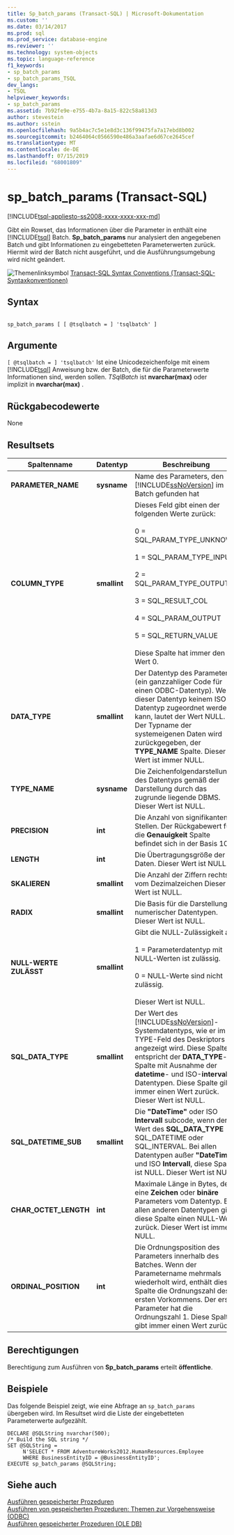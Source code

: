 ```yaml
---
title: Sp_batch_params (Transact-SQL) | Microsoft-Dokumentation
ms.custom: ''
ms.date: 03/14/2017
ms.prod: sql
ms.prod_service: database-engine
ms.reviewer: ''
ms.technology: system-objects
ms.topic: language-reference
f1_keywords:
- sp_batch_params
- sp_batch_params_TSQL
dev_langs:
- TSQL
helpviewer_keywords:
- sp_batch_params
ms.assetid: 7b92fe9e-e755-4b7a-8a15-822c58a813d3
author: stevestein
ms.author: sstein
ms.openlocfilehash: 9a5b4ac7c5e1e8d3c136f99475fa7a17ebd8b002
ms.sourcegitcommit: b2464064c0566590e486a3aafae6d67ce2645cef
ms.translationtype: MT
ms.contentlocale: de-DE
ms.lasthandoff: 07/15/2019
ms.locfileid: "68001809"
---
```

# <a name="spbatchparams-transact-sql"></a>sp_batch_params (Transact-SQL)
[!INCLUDE[tsql-appliesto-ss2008-xxxx-xxxx-xxx-md](../../includes/tsql-appliesto-ss2008-xxxx-xxxx-xxx-md.md)]

  Gibt ein Rowset, das Informationen über die Parameter in enthält eine [!INCLUDE[tsql](../../includes/tsql-md.md)] Batch. **Sp_batch_params** nur analysiert den angegebenen Batch und gibt Informationen zu eingebetteten Parameterwerten zurück. Hiermit wird der Batch nicht ausgeführt, und die Ausführungsumgebung wird nicht geändert.  
  
 ![Themenlinksymbol](../../database-engine/configure-windows/media/topic-link.gif "Topic link icon") [Transact-SQL Syntax Conventions (Transact-SQL-Syntaxkonventionen)](../../t-sql/language-elements/transact-sql-syntax-conventions-transact-sql.md)  
  
## <a name="syntax"></a>Syntax  
  
```  
  
sp_batch_params [ [ @tsqlbatch = ] 'tsqlbatch' ]   
```  
  
## <a name="arguments"></a>Argumente  
`[ @tsqlbatch = ] 'tsqlbatch'` Ist eine Unicodezeichenfolge mit einem [!INCLUDE[tsql](../../includes/tsql-md.md)] Anweisung bzw. der Batch, die für die Parameterwerte Informationen sind, werden sollen. *TSqlBatch* ist **nvarchar(max)** oder implizit in **nvarchar(max)** .  
  
## <a name="return-code-values"></a>Rückgabecodewerte  
 None  
  
## <a name="result-sets"></a>Resultsets  
  
|Spaltenname|Datentyp|Beschreibung|  
|-----------------|---------------|-----------------|  
|**PARAMETER_NAME**|**sysname**|Name des Parameters, den [!INCLUDE[ssNoVersion](../../includes/ssnoversion-md.md)] im Batch gefunden hat|  
|**COLUMN_TYPE**|**smallint**|Dieses Feld gibt einen der folgenden Werte zurück:<br /><br /> 0 = SQL_PARAM_TYPE_UNKNOWN<br /><br /> 1 = SQL_PARAM_TYPE_INPUT<br /><br /> 2 = SQL_PARAM_TYPE_OUTPUT<br /><br /> 3 = SQL_RESULT_COL<br /><br /> 4 = SQL_PARAM_OUTPUT<br /><br /> 5 = SQL_RETURN_VALUE<br /><br /> Diese Spalte hat immer den Wert 0.|  
|**DATA_TYPE**|**smallint**|Der Datentyp des Parameters (ein ganzzahliger Code für einen ODBC-Datentyp). Wenn dieser Datentyp keinem ISO-Datentyp zugeordnet werden kann, lautet der Wert NULL. Der Typname der systemeigenen Daten wird zurückgegeben, der **TYPE_NAME** Spalte. Dieser Wert ist immer NULL.|  
|**TYPE_NAME**|**sysname**|Die Zeichenfolgendarstellung des Datentyps gemäß der Darstellung durch das zugrunde liegende DBMS. Dieser Wert ist NULL.|  
|**PRECISION**|**int**|Die Anzahl von signifikanten Stellen. Der Rückgabewert für die **Genauigkeit** Spalte befindet sich in der Basis 10.|  
|**LENGTH**|**int**|Die Übertragungsgröße der Daten. Dieser Wert ist NULL.|  
|**SKALIEREN**|**smallint**|Die Anzahl der Ziffern rechts vom Dezimalzeichen Dieser Wert ist NULL.|  
|**RADIX**|**smallint**|Die Basis für die Darstellung numerischer Datentypen. Dieser Wert ist NULL.|  
|**NULL-WERTE ZULÄSST**|**smallint**|Gibt die NULL-Zulässigkeit an:<br /><br /> 1 = Parameterdatentyp mit NULL-Werten ist zulässig.<br /><br /> 0 = NULL-Werte sind nicht zulässig.<br /><br /> Dieser Wert ist NULL.|  
|**SQL_DATA_TYPE**|**smallint**|Der Wert des [!INCLUDE[ssNoVersion](../../includes/ssnoversion-md.md)]-Systemdatentyps, wie er im TYPE-Feld des Deskriptors angezeigt wird. Diese Spalte entspricht der **DATA_TYPE**-Spalte mit Ausnahme der **datetime**- und ISO-**interval**-Datentypen. Diese Spalte gibt immer einen Wert zurück. Dieser Wert ist NULL.|  
|**SQL_DATETIME_SUB**|**smallint**|Die **"DateTime"** oder ISO **Intervall** subcode, wenn der Wert des **SQL_DATA_TYPE** SQL_DATETIME oder SQL_INTERVAL. Bei allen Datentypen außer **"DateTime"** und ISO **Intervall**, diese Spalte ist NULL. Dieser Wert ist NULL.|  
|**CHAR_OCTET_LENGTH**|**int**|Maximale Länge in Bytes, der eine **Zeichen** oder **binäre** Parameters vom Datentyp. Bei allen anderen Datentypen gibt diese Spalte einen NULL-Wert zurück. Dieser Wert ist immer NULL.|  
|**ORDINAL_POSITION**|**int**|Die Ordnungsposition des Parameters innerhalb des Batches. Wenn der Parametername mehrmals wiederholt wird, enthält diese Spalte die Ordnungszahl des ersten Vorkommens. Der erste Parameter hat die Ordnungszahl 1. Diese Spalte gibt immer einen Wert zurück.|  
  
## <a name="permissions"></a>Berechtigungen  
 Berechtigung zum Ausführen von **Sp_batch_params** erteilt **öffentliche**.  
  
## <a name="examples"></a>Beispiele  
 Das folgende Beispiel zeigt, wie eine Abfrage an `sp_batch_params` übergeben wird. Im Resultset wird die Liste der eingebetteten Parameterwerte aufgezählt.  
  
```  
DECLARE @SQLString nvarchar(500);  
/* Build the SQL string */  
SET @SQLString =  
     N'SELECT * FROM AdventureWorks2012.HumanResources.Employee   
     WHERE BusinessEntityID = @BusinessEntityID';  
EXECUTE sp_batch_params @SQLString;  
```  
  
## <a name="see-also"></a>Siehe auch  
 [Ausführen gespeicherter Prozeduren](../../relational-databases/native-client-odbc-stored-procedures/running-stored-procedures.md)   
 [Ausführen von gespeicherten Prozeduren: Themen zur Vorgehensweise &#40;ODBC&#41;](https://msdn.microsoft.com/library/c2220182-a23d-4475-b353-77a77ab613d6)   
 [Ausführen gespeicherter Prozeduren &#40;OLE DB&#41;](../../relational-databases/native-client/ole-db/stored-procedures-running.md)  
  
  
